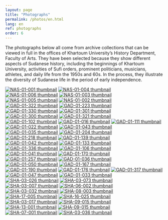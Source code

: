 ```yaml
---
layout: page
title: "Photographs"
permalink: /photos/en.html
lang: en
ref: photographs
order: 6
---
```

The photographs below all come from archive collections that can be viewed in full in the offices of Khartoum University’s History Department, Faculty of Arts. They have been selected because they show different aspects of Sudanese history, including the beginnings of Khartoum University, activities of Sufi orders, prominent politicians, musicians, athletes, and daily life from the 1950s and 60s. In the process, they illustrate the diversity of Sudanese life in the period of early independence.



[![NAS-01-001 thumbnail](/thumbnails/NAS-01-001-thumb.jpg)](/photopages/en/NAS-01-001.html)
[![NAS-01-004 thumbnail](/thumbnails/NAS-01-004-thumb.jpg)](/photopages/en/NAS-01-004.html)
[![NAS-01-006 thumbnail](/thumbnails/NAS-01-006-thumb.jpg)](/photopages/en/NAS-01-006.html)
[![NAS-01-003 thumbnail](/thumbnails/NAS-01-003-thumb.jpg)](/photopages/en/NAS-01-003.html)
[![NAS-01-005 thumbnail](/thumbnails/NAS-01-005-thumb.jpg)](/photopages/en/NAS-01-005.html)
[![NAS-01-002 thumbnail](/thumbnails/NAS-01-002-thumb.jpg)](/photopages/en/NAS-01-002.html)
[![GAD-01-322 thumbnail](/thumbnails/GAD-01-322-thumb.jpg)](/photopages/en/GAD-01-322.html)
[![GAD-01-223 thumbnail](/thumbnails/GAD-01-223-thumb.jpg)](/photopages/en/GAD-01-223.html)
[![GAD-01-330 thumbnail](/thumbnails/GAD-01-330-thumb.jpg)](/photopages/en/GAD-01-330.html)
[![GAD-01-301 thumbnail](/thumbnails/GAD-01-301-thumb.jpg)](/photopages/en/GAD-01-301.html)
[![GAD-01-300 thumbnail](/thumbnails/GAD-01-300-thumb.jpg)](/photopages/en/GAD-01-300.html)
[![GAD-01-321 thumbnail](/thumbnails/GAD-01-321-thumb.jpg)](/photopages/en/GAD-01-321.html)
[![GAD-01-102 thumbnail](/thumbnails/GAD-01-102-thumb.jpg)](/photopages/en/GAD-01-102.html)
[![GAD-01-016 thumbnail](/thumbnails/GAD-01-016-thumb.jpg)](/photopages/en/GAD-01-016.html)
[![GAD-01-111 thumbnail](/thumbnails/GAD-01-111-thumb.jpg)](/photopages/en/GAD-01-111.html)
[![GAD-01-022 thumbnail](/thumbnails/GAD-01-022-thumb.jpg)](/photopages/en/GAD-01-022.html)
[![GAD-01-043 thumbnail](/thumbnails/GAD-01-043-thumb.jpg)](/photopages/en/GAD-01-043.html)
[![GAD-01-035 thumbnail](/thumbnails/GAD-01-035-thumb.jpg)](/photopages/en/GAD-01-035.html)
[![GAD-01-204 thumbnail](/thumbnails/GAD-01-204-thumb.jpg)](/photopages/en/GAD-01-204.html)
[![GAD-01-218 thumbnail](/thumbnails/GAD-01-218-thumb.jpg)](/photopages/en/GAD-01-218.html)
[![GAD-01-139 thumbnail](/thumbnails/GAD-01-139-thumb.jpg)](/photopages/en/GAD-01-139.html)
[![GAD-01-042 thumbnail](/thumbnails/GAD-01-042-thumb.jpg)](/photopages/en/GAD-01-042.html)
[![GAD-01-133 thumbnail](/thumbnails/GAD-01-133-thumb.jpg)](/photopages/en/GAD-01-133.html)
[![GAD-01-336 thumbnail](/thumbnails/GAD-01-336-thumb.jpg)](/photopages/en/GAD-01-336.html)
[![GAD-01-106 thumbnail](/thumbnails/GAD-01-106-thumb.jpg)](/photopages/en/GAD-01-106.html)
[![GAD-01-041 thumbnail](/thumbnails/GAD-01-041-thumb.jpg)](/photopages/en/GAD-01-041.html)
[![GAD-01-170 thumbnail](/thumbnails/GAD-01-170-thumb.jpg)](/photopages/en/GAD-01-170.html)
[![GAD-01-257 thumbnail](/thumbnails/GAD-01-257-thumb.jpg)](/photopages/en/GAD-01-257.html)
[![GAD-01-036 thumbnail](/thumbnails/GAD-01-036-thumb.jpg)](/photopages/en/GAD-01-036.html)
[![GAD-01-050 thumbnail](/thumbnails/GAD-01-050-thumb.jpg)](/photopages/en/GAD-01-050.html)
[![GAD-01-167 thumbnail](/thumbnails/GAD-01-167-thumb.jpg)](/photopages/en/GAD-01-167.html)
[![GAD-01-190 thumbnail](/thumbnails/GAD-01-190-thumb.jpg)](/photopages/en/GAD-01-190.html)
[![GAD-01-176 thumbnail](/thumbnails/GAD-01-176-thumb.jpg)](/photopages/en/GAD-01-176.html)
[![GAD-01-317 thumbnail](/thumbnails/GAD-01-317-thumb.jpg)](/photopages/en/GAD-01-317.html)
[![GAD-01-047 thumbnail](/thumbnails/GAD-01-047-thumb.jpg)](/photopages/en/GAD-01-047.html)
[![GAD-01-033 thumbnail](/thumbnails/GAD-01-322-thumb.jpg)](/photopages/en/GAD-01-322.html)
[![SHA-03-026 thumbnail](/thumbnails/SHA-03-026-thumb.jpg)](/photopages/en/SHA-03-026.html)
[![SHA-03-073 thumbnail](/thumbnails/SHA-03-073-thumb.jpg)](/photopages/en/SHA-03-073.html)
[![SHA-03-007 thumbnail](/thumbnails/SHA-03-007-thumb.jpg)](/photopages/en/SHA-03-007.html)
[![SHA-06-002 thumbnail](/thumbnails/SHA-06-002-thumb.jpg)](/photopages/en/SHA-06-002.html)
[![SHA-03-032 thumbnail](/thumbnails/SHA-03-032-thumb.jpg)](/photopages/en/SHA-03-032.html)
[![SHA-08-003 thumbnail](/thumbnails/SHA-08-003-thumb.jpg)](/photopages/en/SHA-08-003.html)
[![SHA-17-005 thumbnail](/thumbnails/SHA-17-005-thumb.jpg)](/photopages/en/SHA-17-005.html)
[![SHA-16-025 thumbnail](/thumbnails/SHA-16-025-thumb.jpg)](/photopages/en/SHA-16-025.html)
[![SHA-03-017 thumbnail](/thumbnails/SHA-03-017-thumb.jpg)](/photopages/en/SHA-03-017.html)
[![SHA-09-015 thumbnail](/thumbnails/SHA-09-015-thumb.jpg)](/photopages/en/SHA-09-015.html)
[![SHA-13-001 thumbnail](/thumbnails/SHA-13-001-thumb.jpg)](/photopages/en/SHA-13-001.html)
[![SHA-09-015 thumbnail](/thumbnails/SHA-09-015-thumb.jpg)](/photopages/en/SHA-09-015.html)
[![SHA-07-001 thumbnail](/thumbnails/SHA-07-001-thumb.jpg)](/photopages/en/SHA-07-001.html)
[![SHA-03-036 thumbnail](/thumbnails/SHA-03-036-thumb.jpg)](/photopages/en/SHA-03-036.html)
